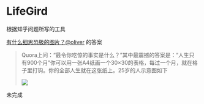 # LifeGird
根据知乎问题所写的工具

[有什么细思恐极的图片？](http://www.zhihu.com/question/24957313/answer/42368089)[@oliver](http://www.zhihu.com/people/oliver-43) 的答案

>Quora上问：“最令你吃惊的事实是什么？”其中最震撼的答案是：“人生只有900个月”你可以用一张A4纸画一个30×30的表格，每过一个月，就在格子里打钩。你的全部人生就在这张纸上。25岁的人示意图如下
>
>![](http://pic3.zhimg.com/1a9bfac104a5f7a0bcc26e66d121c8ea_b.jpg)

未完成
